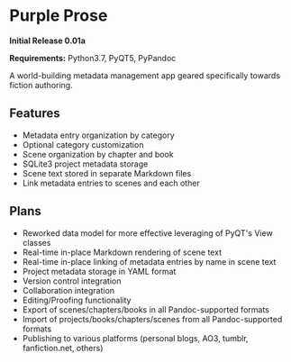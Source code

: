 Purple Prose
============

**Initial Release 0.01a**

**Requirements:** Python3.7, PyQT5, PyPandoc

A world-building metadata management app geared specifically towards fiction authoring.

Features
------------

- Metadata entry organization by category
- Optional category customization
- Scene organization by chapter and book
- SQLite3 project metadata storage
- Scene text stored in separate Markdown files
- Link metadata entries to scenes and each other

Plans
--------
- Reworked data model for more effective leveraging of PyQT's View classes
- Real-time in-place Markdown rendering of scene text
- Real-time in-place linking of metadata entries by name in scene text
- Project metadata storage in YAML format
- Version control integration
- Collaboration integration
- Editing/Proofing functionality
- Export of scenes/chapters/books in all Pandoc-supported formats
- Import of projects/books/chapters/scenes from all Pandoc-supported formats
- Publishing to various platforms (personal blogs, AO3, tumblr, fanfiction.net, others)

